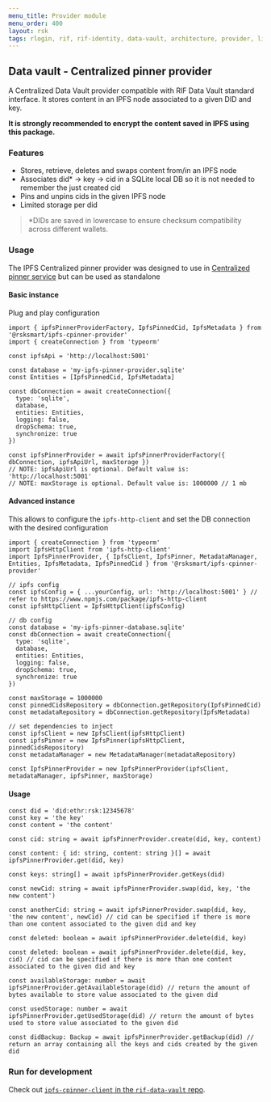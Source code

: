 ```yaml
---
menu_title: Provider module
menu_order: 400
layout: rsk
tags: rlogin, rif, rif-identity, data-vault, architecture, provider, libraries, DID, infrastructure, mobile, protocols, mvp, design, rbtc, defi, decentralized, quick-start, guides, tutorial, networks, dapps, tools, rootstock, rsk, ethereum, smart-contracts, install, get-started, how-to, mainnet, testnet, contracts, wallets, web3, crypto
---
```


## Data vault - Centralized pinner provider

A Centralized Data Vault provider compatible with RIF Data Vault standard interface. It stores content in an IPFS node associated to a given DID and key.

**It is strongly recommended to encrypt the content saved in IPFS using this package.**

### Features

- Stores, retrieve, deletes and swaps content from/in an IPFS node
- Associates did* -> key -> cid in a SQLite local DB so it is not needed to remember the just created cid
- Pins and unpins cids in the given IPFS node
- Limited storage per did

> *DIDs are saved in lowercase to ensure checksum compatibility across different wallets.

### Usage

The IPFS Centralized pinner provider was designed to use in [Centralized pinner service](../service) but can be used as standalone

#### Basic instance

Plug and play configuration

```typescript=
import { ipfsPinnerProviderFactory, IpfsPinnedCid, IpfsMetadata } from '@rsksmart/ipfs-cpinner-provider'
import { createConnection } from 'typeorm'

const ipfsApi = 'http://localhost:5001'

const database = 'my-ipfs-pinner-provider.sqlite'
const Entities = [IpfsPinnedCid, IpfsMetadata]

const dbConnection = await createConnection({
  type: 'sqlite',
  database,
  entities: Entities,
  logging: false,
  dropSchema: true,
  synchronize: true
})

const ipfsPinnerProvider = await ipfsPinnerProviderFactory({ dbConnection, ipfsApiUrl, maxStorage })
// NOTE: ipfsApiUrl is optional. Default value is: 'http://localhost:5001'
// NOTE: maxStorage is optional. Default value is: 1000000 // 1 mb
```

#### Advanced instance

This allows to configure the `ipfs-http-client` and set the DB connection with the desired configuration

```typescript=
import { createConnection } from 'typeorm'
import IpfsHttpClient from 'ipfs-http-client'
import IpfsPinnerProvider, { IpfsClient, IpfsPinner, MetadataManager, Entities, IpfsMetadata, IpfsPinnedCid } from '@rsksmart/ipfs-cpinner-provider'

// ipfs config
const ipfsConfig = { ...yourConfig, url: 'http://localhost:5001' } // refer to https://www.npmjs.com/package/ipfs-http-client
const ipfsHttpClient = IpfsHttpClient(ipfsConfig) 

// db config
const database = 'my-ipfs-pinner-database.sqlite'
const dbConnection = await createConnection({
  type: 'sqlite',
  database,
  entities: Entities,
  logging: false,
  dropSchema: true,
  synchronize: true
})

const maxStorage = 1000000
const pinnedCidsRepository = dbConnection.getRepository(IpfsPinnedCid)
const metadataRepository = dbConnection.getRepository(IpfsMetadata)

// set dependencies to inject
const ipfsClient = new IpfsClient(ipfsHttpClient)
const ipfsPinner = new IpfsPinner(ipfsHttpClient, pinnedCidsRepository)
const metadataManager = new MetadataManager(metadataRepository)

const IpfsPinnerProvider = new IpfsPinnerProvider(ipfsClient, metadataManager, ipfsPinner, maxStorage)
```

#### Usage

```typescript=
const did = 'did:ethr:rsk:12345678'
const key = 'the key'
const content = 'the content'

const cid: string = await ipfsPinnerProvider.create(did, key, content)

const content: { id: string, content: string }[] = await ipfsPinnerProvider.get(did, key)

const keys: string[] = await ipfsPinnerProvider.getKeys(did)

const newCid: string = await ipfsPinnerProvider.swap(did, key, 'the new content')

const anotherCid: string = await ipfsPinnerProvider.swap(did, key, 'the new content', newCid) // cid can be specified if there is more than one content associated to the given did and key

const deleted: boolean = await ipfsPinnerProvider.delete(did, key)

const deleted: boolean = await ipfsPinnerProvider.delete(did, key, cid) // cid can be specified if there is more than one content associated to the given did and key

const availableStorage: number = await ipfsPinnerProvider.getAvailableStorage(did) // return the amount of bytes available to store value associated to the given did

const usedStorage: number = await ipfsPinnerProvider.getUsedStorage(did) // return the amount of bytes used to store value associated to the given did

const didBackup: Backup = await ipfsPinnerProvider.getBackup(did) // return an array containing all the keys and cids created by the given did
```

### Run for development

Check out [`ipfs-cpinner-client` in the `rif-data-vault` repo](https://github.com/rsksmart/rif-data-vault/tree/master/modules/ipfs-cpinner-client).
